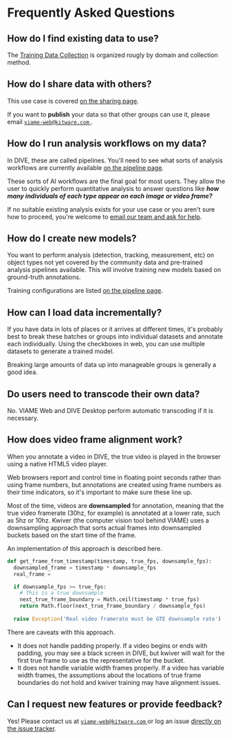 # Frequently Asked Questions

## How do I find existing data to use?

The [Training Data Collection](https://viame.kitware.com/#/collection/5e4c256ca0fc86aa03120c34) is organized rougly by domain and collection method.

## How do I share data with others?

This use case is covered [on the sharing page](Web-Version.md#sharing-data-with-teams).

If you want to **publish** your data so that other groups can use it, please email <a href="mailto:viame-web@kitware.com"> `viame-web@kitware.com` </a>.

## How do I run analysis workflows on my data?

In DIVE, these are called pipelines.  You'll need to see what sorts of analysis workflows are currently available [on the pipeline page](Pipeline-Documentation.md).

These sorts of AI workflows are the final goal for most users.  They allow the user to quickly perform quantitative analysis to answer questions like **_how many individuals of each type appear on each image or video frame?_**

If no suitable existing analysis exists for your use case or you aren't sure how to proceed, you're welcome to [email our team and ask for help](index.md#get-help).

## How do I create new models?

You want to perform analysis (detection, tracking, measurement, etc) on object types not yet covered by the community data and pre-trained analysis pipelines available. This will involve training new models based on ground-truth annotations.

Training configurations are listed [on the pipeline page](Pipeline-Documentation.md).

## How can I load data incrementally?

If you have data in lots of places or it arrives at different times, it's probably best to break these batches or groups into individual datasets and annotate each individually.  Using the checkboxes in web, you can use multiple datasets to generate a trained model.

Breaking large amounts of data up into manageable groups is generally a good idea.

## Do users need to transcode their own data?

No. VIAME Web and DIVE Desktop perform automatic transcoding if it is necessary.

## How does video frame alignment work?

When you annotate a video in DIVE, the true video is played in the browser using a native HTML5 video player.

Web browsers report and control time in floating point seconds rather than using frame numbers, but annotations are created using frame numbers as their time indicators, so it's important to make sure these line up.

Most of the time, videos are **downsampled** for annotation, meaning that the true video framerate (30hz, for example) is annotated at a lower rate, such as 5hz or 10hz.  Kwiver (the computer vision tool behind VIAME) uses a downsampling approach that sorts actual frames into downsampled buckets based on the start time of the frame.

An implementation of this approach is described here.

```python
def get_frame_from_timestamp(timestamp, true_fps, downsample_fps):
  downsampled_frame = timestamp * downsample_fps
  real_frame = 

  if downsample_fps >= true_fps:
    # This is a true downsample
    next_true_frame_boundary = Math.ceil(timestamp * true_fps)
    return Math.floor(next_true_frame_boundary / downsample_fps)
  
  raise Exception('Real video framerate must be GTE downsample rate')
```

There are caveats with this approach.

* It does not handle padding properly.  If a video begins or ends with padding, you may see a black screen in DIVE, but kwiver will wait for the first true frame to use as the representative for the bucket.
* It does not handle variable width frames properly.  If a video has variable width frames, the assumptions about the locations of true frame boundaries do not hold and kwiver training may have alignment issues.

## Can I request new features or provide feedback?

Yes!  Please contact us at <a href="mailto:viame-web@kitware.com"> `viame-web@kitware.com` </a> or log an issue [directly on the issue tracker](https://github.com/Kitware/dive/issues).
